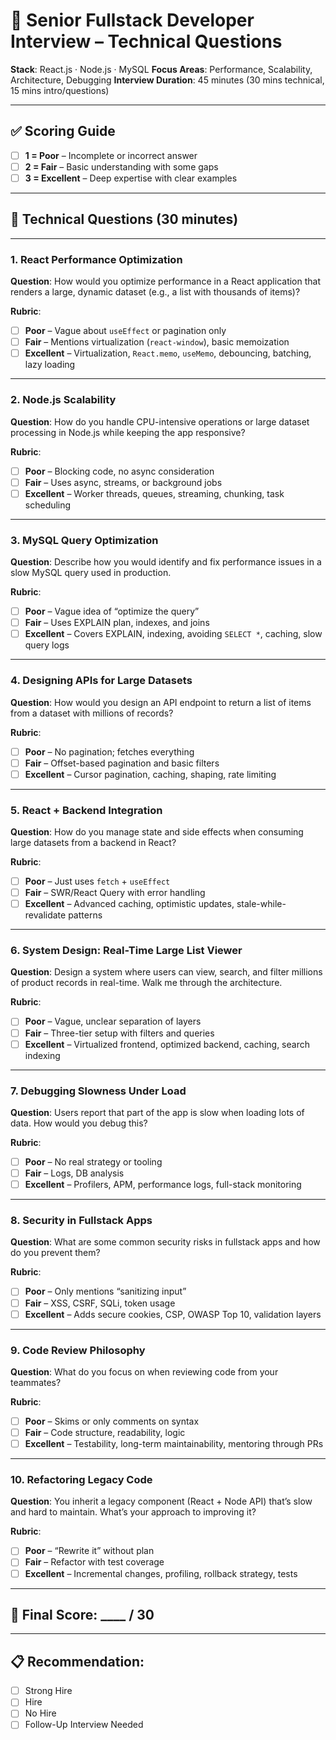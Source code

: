 # 🧠 Senior Fullstack Developer Interview – Technical Questions

**Stack**: React.js · Node.js · MySQL
**Focus Areas**: Performance, Scalability, Architecture, Debugging
**Interview Duration**: 45 minutes (30 mins technical, 15 mins intro/questions)

---

## ✅ Scoring Guide
- [ ] **1 = Poor** – Incomplete or incorrect answer
- [ ] **2 = Fair** – Basic understanding with some gaps
- [ ] **3 = Excellent** – Deep expertise with clear examples

---

## 🧩 Technical Questions (30 minutes)

---

### 1. React Performance Optimization
**Question**:
How would you optimize performance in a React application that renders a large, dynamic dataset (e.g., a list with thousands of items)?

**Rubric**:
- [ ] **Poor** – Vague about `useEffect` or pagination only
- [ ] **Fair** – Mentions virtualization (`react-window`), basic memoization
- [ ] **Excellent** – Virtualization, `React.memo`, `useMemo`, debouncing, batching, lazy loading

---

### 2. Node.js Scalability
**Question**:
How do you handle CPU-intensive operations or large dataset processing in Node.js while keeping the app responsive?

**Rubric**:
- [ ] **Poor** – Blocking code, no async consideration
- [ ] **Fair** – Uses async, streams, or background jobs
- [ ] **Excellent** – Worker threads, queues, streaming, chunking, task scheduling

---

### 3. MySQL Query Optimization
**Question**:
Describe how you would identify and fix performance issues in a slow MySQL query used in production.

**Rubric**:
- [ ] **Poor** – Vague idea of “optimize the query”
- [ ] **Fair** – Uses EXPLAIN plan, indexes, and joins
- [ ] **Excellent** – Covers EXPLAIN, indexing, avoiding `SELECT *`, caching, slow query logs

---

### 4. Designing APIs for Large Datasets
**Question**:
How would you design an API endpoint to return a list of items from a dataset with millions of records?

**Rubric**:
- [ ] **Poor** – No pagination; fetches everything
- [ ] **Fair** – Offset-based pagination and basic filters
- [ ] **Excellent** – Cursor pagination, caching, shaping, rate limiting

---

### 5. React + Backend Integration
**Question**:
How do you manage state and side effects when consuming large datasets from a backend in React?

**Rubric**:
- [ ] **Poor** – Just uses `fetch` + `useEffect`
- [ ] **Fair** – SWR/React Query with error handling
- [ ] **Excellent** – Advanced caching, optimistic updates, stale-while-revalidate patterns

---

### 6. System Design: Real-Time Large List Viewer
**Question**:
Design a system where users can view, search, and filter millions of product records in real-time. Walk me through the architecture.

**Rubric**:
- [ ] **Poor** – Vague, unclear separation of layers
- [ ] **Fair** – Three-tier setup with filters and queries
- [ ] **Excellent** – Virtualized frontend, optimized backend, caching, search indexing

---

### 7. Debugging Slowness Under Load
**Question**:
Users report that part of the app is slow when loading lots of data. How would you debug this?

**Rubric**:
- [ ] **Poor** – No real strategy or tooling
- [ ] **Fair** – Logs, DB analysis
- [ ] **Excellent** – Profilers, APM, performance logs, full-stack monitoring

---

### 8. Security in Fullstack Apps
**Question**:
What are some common security risks in fullstack apps and how do you prevent them?

**Rubric**:
- [ ] **Poor** – Only mentions “sanitizing input”
- [ ] **Fair** – XSS, CSRF, SQLi, token usage
- [ ] **Excellent** – Adds secure cookies, CSP, OWASP Top 10, validation layers

---

### 9. Code Review Philosophy
**Question**:
What do you focus on when reviewing code from your teammates?

**Rubric**:
- [ ] **Poor** – Skims or only comments on syntax
- [ ] **Fair** – Code structure, readability, logic
- [ ] **Excellent** – Testability, long-term maintainability, mentoring through PRs

---

### 10. Refactoring Legacy Code
**Question**:
You inherit a legacy component (React + Node API) that’s slow and hard to maintain. What’s your approach to improving it?

**Rubric**:
- [ ] **Poor** – “Rewrite it” without plan
- [ ] **Fair** – Refactor with test coverage
- [ ] **Excellent** – Incremental changes, profiling, rollback strategy, tests

---

## 🧮 Final Score: ____ / 30

---

## 📋 Recommendation:
- [ ] Strong Hire
- [ ] Hire
- [ ] No Hire
- [ ] Follow-Up Interview Needed